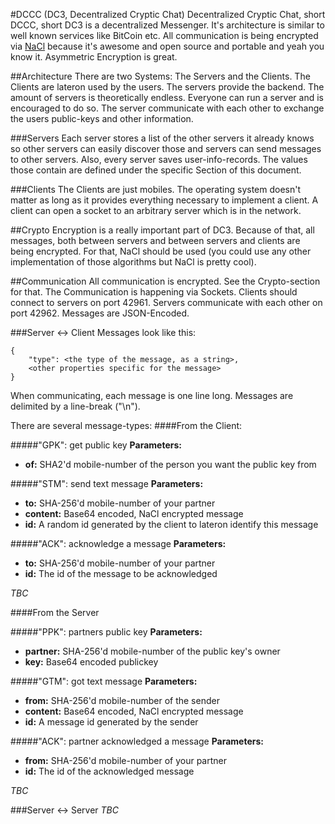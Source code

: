 #DCCC (DC3, Decentralized Cryptic Chat)
Decentralized Cryptic Chat, short DCCC, short DC3 is a decentralized Messenger. It's architecture is similar to well known services like BitCoin etc. All communication is being encrypted via [NaCl](http://nacl.cr.yp.to/) because it's awesome and open source and portable and yeah you know it. Asymmetric Encryption is great.

##Architecture
There are two Systems: The Servers and the Clients. The Clients are lateron used by the users. The servers provide the backend. The amount of servers is theoretically endless. Everyone can run a server and is encouraged to do so. The server communicate with each other to exchange the users public-keys and other information.

###Servers
Each server stores a list of the other servers it already knows so other servers can easily discover those and servers can send messages to other servers. Also, every server saves user-info-records. The values those contain are defined under the specific Section of this document. 

###Clients
The Clients are just mobiles. The operating system doesn't matter as long as it provides everything necessary to implement a client. A client can open a socket to an arbitrary server which is in the network.

##Crypto
Encryption is a really important part of DC3. Because of that, all messages, both between servers and between servers and clients are being encrypted. For that, NaCl should be used (you could use any other implementation of those algorithms but NaCl is pretty cool).

##Communication
All communication is encrypted. See the Crypto-section for that. The Communication is happening via Sockets. Clients should connect to servers on port 42961. Servers communicate with each other on port 42962. Messages are JSON-Encoded.

###Server <-> Client
Messages look like this:

```
{
	"type": <the type of the message, as a string>,
	<other properties specific for the message>
}
```

When communicating, each message is one line long. Messages are delimited by a line-break ("\n").

There are several message-types:
####From the Client:

#####"GPK": get public key
**Parameters:**

* **of:** SHA2'd mobile-number of the person you want the public key from

#####"STM": send text message 
**Parameters:**

* **to:** SHA-256'd mobile-number of your partner
* **content:** Base64 encoded, NaCl encrypted message
* **id:** A random id generated by the client to lateron identify this message

#####"ACK": acknowledge a message
**Parameters:**

* **to:** SHA-256'd mobile-number of your partner
* **id:** The id of the message to be acknowledged

*TBC*

####From the Server 

#####"PPK": partners public key
**Parameters:**

* **partner:** SHA-256'd mobile-number of the public key's owner
* **key:** Base64 encoded publickey

#####"GTM": got text message
**Parameters:**

* **from:** SHA-256'd mobile-number of the sender
* **content:** Base64 encoded, NaCl encrypted message
* **id:** A message id generated by the sender

#####"ACK": partner acknowledged a message
**Parameters:**

* **from:** SHA-256'd mobile-number of your partner
* **id:** The id of the acknowledged message

*TBC*


###Server <-> Server
*TBC*
